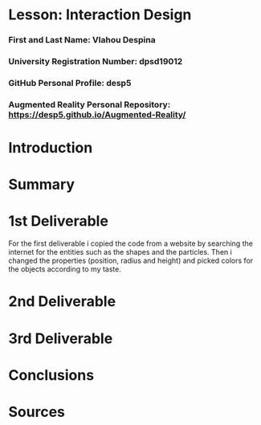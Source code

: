 # Lesson: Interaction Design

### First and Last Name: Vlahou Despina
### University Registration Number: dpsd19012
### GitHub Personal Profile: desp5
### Augmented Reality Personal Repository: https://desp5.github.io/Augmented-Reality/

# Introduction

# Summary


# 1st Deliverable
For the first deliverable i copied the code from a website by searching the internet for the entities such as the shapes and the particles. Then i changed the properties (position, radius and height) and picked colors for the objects according to my taste.

# 2nd Deliverable


# 3rd Deliverable 


# Conclusions


# Sources
